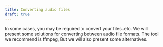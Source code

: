 ```yaml
---
title: Converting audio files
draft: true
---
```


In some cases, you may be required to convert your files..etc. We will present
some solutions for converting between audio file formats. The tool we recommend
is ffmpeg, But we will also present some alternatives. 
